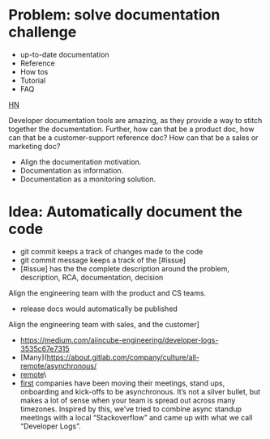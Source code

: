 # Problem: solve documentation challenge

- up-to-date documentation 
- Reference 
- How tos
- Tutorial 
- FAQ 

[HN](https://news.ycombinator.com/item?id=21289832)  


Developer documentation tools are amazing, as they provide a way to stitch together the documentation. 
Further, how can that be a product doc, how can that be a customer-support reference doc? How can that be a sales or marketing doc?

- Align the documentation motivation. 
- Documentation as information. 
- Documentation as a monitoring solution. 

  
# Idea: Automatically document the code

- git commit keeps a track of changes made to the code
- git commit message keeps a track of the \[#issue\]
- \[#issue\] has the the complete description around the problem, description, RCA, documentation, decision 

Align the engineering team with the product and CS teams.

- release docs would automatically be published

Align the engineering team with sales, and the customer\]
- https://medium.com/aiincube-engineering/developer-logs-3535c67e7315
- [Many](https://about.gitlab.com/company/culture/all-remote/asynchronous/
- [remote](https://buffer.com/resources/asynchronous-meetings/)\
- [first](https://www.loom.com/blog/asynchronous-meeting) companies have been moving their meetings, stand ups, onboarding and kick-offs to be asynchronous. It’s not a silver bullet, but makes a lot of sense when your team is spread out across many timezones. Inspired by this, we’ve tried to combine async standup meetings with a local “Stackoverflow” and came up with what we call “Developer Logs”.